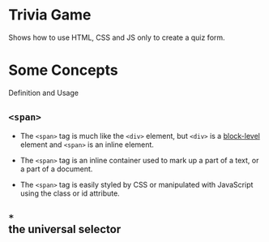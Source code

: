 # Trivia Game
Shows how to use HTML, CSS and JS only to create a quiz form.

# Some Concepts 
Definition and Usage
## `<span>`

- The `<span>` tag is much like the `<div>` element, but `<div>` is a <u>block-level</u> element and `<span>` is an inline element.

- The `<span>` tag is an inline container used to mark up a part of a text, or a part of a document.

- The `<span>` tag is easily styled by CSS or manipulated with JavaScript using the class or id attribute.

## `*` <br> the universal selector 


